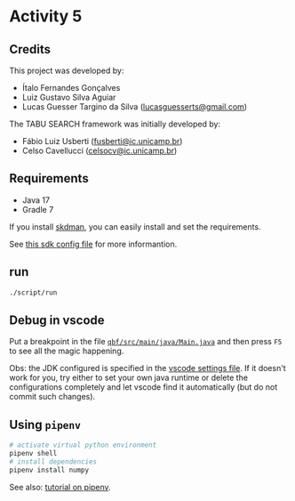 # Activity 5

## Credits

This project was developed by:

- Ítalo Fernandes Gonçalves
- Luiz Gustavo Silva Aguiar
- Lucas Guesser Targino da Silva (lucasguesserts@gmail.com)

The TABU SEARCH framework was initially developed by:

- Fábio Luiz Usberti (fusberti@ic.unicamp.br)
- Celso Cavellucci (celsocv@ic.unicamp.br)

## Requirements

- Java 17
- Gradle 7

If you install [skdman](https://sdkman.io/), you can easily install and set the requirements.

See [this sdk config file](./.sdkmanrc) for more informantion.

## run

```sh
./script/run
```

## Debug in vscode

Put a breakpoint in the file [`qbf/src/main/java/Main.java`](./qbf/src/main/java/Main.java) and then press `F5` to see all the magic happening.

Obs: the JDK configured is specified in the [vscode settings file](./.vscode/settings.json). If it doesn't work for you, try either to set your own java runtime or delete the configurations completely and let vscode find it automatically (but do not commit such changes).

## Using `pipenv`

```sh
# activate virtual python environment
pipenv shell
# install dependencies
pipenv install numpy
```

See also: [tutorial on pipenv](https://python.land/virtual-environments/pipenv).
